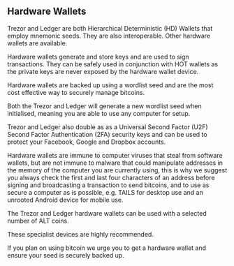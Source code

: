 ## Hardware Wallets

Trezor and Ledger are both Hierarchical Deterministic (HD) Wallets that employ mnemonic seeds. They are also interoperable. Other hardware wallets are available.   

Hardware wallets generate and store keys and are used to sign transactions.  They can be safely used in conjunction with HOT wallets as the private keys are never exposed by the hardware wallet device. 

Hardware wallets are backed up using a wordlist seed and are the most cost effective way to securely manage bitcoins.

Both the Trezor and Ledger will generate a new wordlist seed when initialised, meaning you are able to use any computer for setup.

Trezor and Ledger also double as as a Universal Second Factor (U2F) Second Factor Authentication (2FA) security keys and can be used to protect your Facebook, Google and Dropbox accounts. 

Hardware wallets are immune to computer viruses that steal from software wallets, but are not immune to malware that could manipulate addresses in the memory of the computer you are currently using, this is why we suggest you always check the first and last four characters of an address before signing and broadcasting a transaction to send bitcoins, and to use as secure a computer as is possible, e.g. TAILS for desktop use and an unrooted Android device for mobile use.

The Trezor and Ledger hardware wallets can be used with a selected number of ALT coins.  

These specialist devices are highly recommended.  

If you plan on using bitcoin we urge you to get a hardware wallet and ensure your seed is securely backed up.
